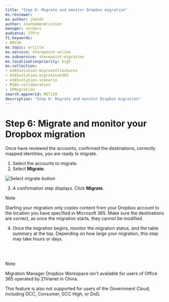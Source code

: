 ```yaml
---
title: "Step 6: Migrate and monitor Dropbox migration"
ms.reviewer: 
ms.author: jhendr
author: JoanneHendrickson
manager: serdars
audience: ITPro
f1.keywords:
- NOCSH
ms.topic: article
ms.service: sharepoint-online
ms.subservice: sharepoint-migration
ms.localizationpriority: high
ms.collection: 
- m365solution-migratefileshares
- m365solution-migratetom365
- m365solution-scenario
- M365-collaboration
- SPMigration
search.appverid: MET150
description: "Step 6: Migrate and monitor Dropbox migration"
---
```

# Step 6:  Migrate and monitor your Dropbox migration

Once have reviewed the accounts, confirmed the destinations, correctly mapped identities, you are ready to migrate.

1. Select the accounts to migrate.
2. Select **Migrate**.

![Select migrate button](media/mm-box-migrate-button.png) 

3.  A confirmation step displays.  Click **Migrate**.  

>[!Note]
> Starting your migration only copies content from your Dropbox account to the location you have specified in Microsoft 365.  Make sure the destinations are correct, as once the migration starts, they cannot be modified.

4.  Once the migration begins, monitor the migration status, and the table summary at the top.  Depending on how large your migration, this step may take hours or days.

</br></br>
>[!NOTE]
>Migration Manager Dropbox Workspace isn't available for users of Office 365 operated by 21Vianet in China.
>
> This feature is also not supported for users of the Government Cloud, including GCC, Consumer, GCC High, or DoD.
